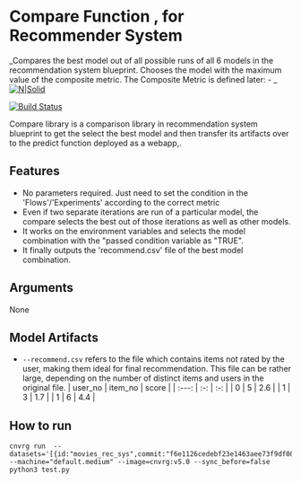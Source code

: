 # Compare Function , for Recommender System
_Compares the best model out of all possible runs of all 6 models in the recommendation system blueprint. Chooses the model with the maximum value of the composite metric. The Composite Metric is defined later: -
_
[![N|Solid](https://cnvrg.io/wp-content/uploads/2018/12/logo-dark.png)](https://nodesource.com/products/nsolid)

[![Build Status](https://travis-ci.org/joemccann/dillinger.svg?branch=master)](https://travis-ci.org/joemccann/dillinger)

Compare library is a comparison library in recommendation system blueprint to get the select the best model and then transfer its artifacts over to the predict function deployed as a webapp,.

## Features
- No parameters required. Just need to set the condition in the 'Flows'/'Experiments' according to the correct metric
- Even if two separate iterations are run of a particular model, the compare selects the best out of those iterations as well as other models.
- It works on the environment variables and selects the model combination with the "passed condition variable as "TRUE".
- It finally outputs the 'recommend.csv' file of the best model combination.

## Arguments
None

## Model Artifacts 
- `--recommend.csv` refers to the file which contains items not rated by the user, making them ideal for final recommendation. This file can be rather large, depending on the number of distinct items and users in the original file.
    | user_no | item_no  | score  |
    | :---:   | :-: | :-: |
    | 0 | 5 | 2.6 |
    | 1 | 3 | 1.7 |
    | 1 | 6 | 4.4 |

## How to run
```
cnvrg run  --datasets='[{id:"movies_rec_sys",commit:"f6e1126cedebf23e1463aee73f9df08783640400"}]' --machine="default.medium" --image=cnvrg:v5.0 --sync_before=false python3 test.py
```